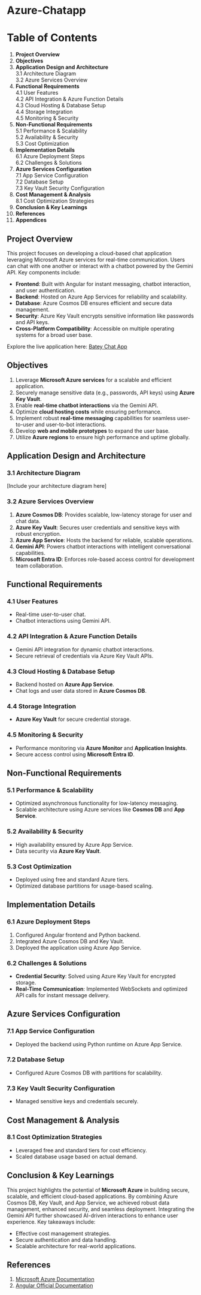 # Azure-Chatapp
# Table of Contents
1. **Project Overview**
2. **Objectives**
3. **Application Design and Architecture**  
   3.1 Architecture Diagram  
   3.2 Azure Services Overview  
4. **Functional Requirements**  
   4.1 User Features  
   4.2 API Integration & Azure Function Details  
   4.3 Cloud Hosting & Database Setup  
   4.4 Storage Integration  
   4.5 Monitoring & Security  
5. **Non-Functional Requirements**  
   5.1 Performance & Scalability  
   5.2 Availability & Security  
   5.3 Cost Optimization  
6. **Implementation Details**  
   6.1 Azure Deployment Steps  
   6.2 Challenges & Solutions  
7. **Azure Services Configuration**  
   7.1 App Service Configuration  
   7.2 Database Setup  
   7.3 Key Vault Security Configuration  
8. **Cost Management & Analysis**  
   8.1 Cost Optimization Strategies  
9. **Conclusion & Key Learnings**  
10. **References**  
11. **Appendices**  

## Project Overview
This project focuses on developing a cloud-based chat application leveraging Microsoft Azure services for real-time communication. Users can chat with one another or interact with a chatbot powered by the Gemini API. Key components include:

- **Frontend**: Built with Angular for instant messaging, chatbot interaction, and user authentication.
- **Backend**: Hosted on Azure App Services for reliability and scalability.
- **Database**: Azure Cosmos DB ensures efficient and secure data management.
- **Security**: Azure Key Vault encrypts sensitive information like passwords and API keys.
- **Cross-Platform Compatibility**: Accessible on multiple operating systems for a broad user base.

Explore the live application here: [Batey Chat App](https://batey-cwerh7duhsh0efdx.eastasia-01.azurewebsites.net)

## Objectives
1. Leverage **Microsoft Azure services** for a scalable and efficient application.
2. Securely manage sensitive data (e.g., passwords, API keys) using **Azure Key Vault**.
3. Enable **real-time chatbot interactions** via the Gemini API.
4. Optimize **cloud hosting costs** while ensuring performance.
5. Implement robust **real-time messaging** capabilities for seamless user-to-user and user-to-bot interactions.
6. Develop **web and mobile prototypes** to expand the user base.
7. Utilize **Azure regions** to ensure high performance and uptime globally.

## Application Design and Architecture
### 3.1 Architecture Diagram
[Include your architecture diagram here]

### 3.2 Azure Services Overview
1. **Azure Cosmos DB**: Provides scalable, low-latency storage for user and chat data.
2. **Azure Key Vault**: Secures user credentials and sensitive keys with robust encryption.
3. **Azure App Service**: Hosts the backend for reliable, scalable operations.
4. **Gemini API**: Powers chatbot interactions with intelligent conversational capabilities.
5. **Microsoft Entra ID**: Enforces role-based access control for development team collaboration.

## Functional Requirements
### 4.1 User Features
- Real-time user-to-user chat.
- Chatbot interactions using Gemini API.

### 4.2 API Integration & Azure Function Details
- Gemini API integration for dynamic chatbot interactions.
- Secure retrieval of credentials via Azure Key Vault APIs.

### 4.3 Cloud Hosting & Database Setup
- Backend hosted on **Azure App Service**.
- Chat logs and user data stored in **Azure Cosmos DB**.

### 4.4 Storage Integration
- **Azure Key Vault** for secure credential storage.

### 4.5 Monitoring & Security
- Performance monitoring via **Azure Monitor** and **Application Insights**.
- Secure access control using **Microsoft Entra ID**.

## Non-Functional Requirements
### 5.1 Performance & Scalability
- Optimized asynchronous functionality for low-latency messaging.
- Scalable architecture using Azure services like **Cosmos DB** and **App Service**.

### 5.2 Availability & Security
- High availability ensured by Azure App Service.
- Data security via **Azure Key Vault**.

### 5.3 Cost Optimization
- Deployed using free and standard Azure tiers.
- Optimized database partitions for usage-based scaling.

## Implementation Details
### 6.1 Azure Deployment Steps
1. Configured Angular frontend and Python backend.
2. Integrated Azure Cosmos DB and Key Vault.
3. Deployed the application using Azure App Service.

### 6.2 Challenges & Solutions
- **Credential Security**: Solved using Azure Key Vault for encrypted storage.
- **Real-Time Communication**: Implemented WebSockets and optimized API calls for instant message delivery.

## Azure Services Configuration
### 7.1 App Service Configuration
- Deployed the backend using Python runtime on Azure App Service.

### 7.2 Database Setup
- Configured Azure Cosmos DB with partitions for scalability.

### 7.3 Key Vault Security Configuration
- Managed sensitive keys and credentials securely.

## Cost Management & Analysis
### 8.1 Cost Optimization Strategies
- Leveraged free and standard tiers for cost efficiency.
- Scaled database usage based on actual demand.

## Conclusion & Key Learnings
This project highlights the potential of **Microsoft Azure** in building secure, scalable, and efficient cloud-based applications. By combining Azure Cosmos DB, Key Vault, and App Service, we achieved robust data management, enhanced security, and seamless deployment. Integrating the Gemini API further showcased AI-driven interactions to enhance user experience. Key takeaways include:

- Effective cost management strategies.
- Secure authentication and data handling.
- Scalable architecture for real-world applications.

## References
1. [Microsoft Azure Documentation](https://learn.microsoft.com/en-us/azure/)
2. [Angular Official Documentation](https://angular.io/docs)
